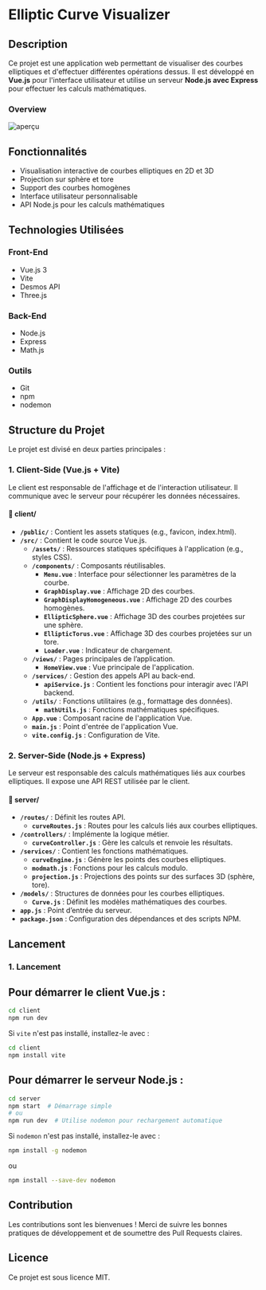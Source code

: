 # Elliptic Curve Visualizer

## Description

Ce projet est une application web permettant de visualiser des courbes elliptiques et d'effectuer différentes opérations dessus. Il est développé en **Vue.js** pour l'interface utilisateur et utilise un serveur **Node.js avec Express** pour effectuer les calculs mathématiques.


### Overview 

![aperçu](./client/public/preview.png)


## Fonctionnalités

- Visualisation interactive de courbes elliptiques en 2D et 3D
- Projection sur sphère et tore
- Support des courbes homogènes
- Interface utilisateur personnalisable
- API Node.js pour les calculs mathématiques


## Technologies Utilisées

### Front-End
- Vue.js 3
- Vite
- Desmos API
- Three.js

### Back-End
- Node.js
- Express
- Math.js

### Outils
- Git
- npm
- nodemon


## Structure du Projet

Le projet est divisé en deux parties principales :

### 1. Client-Side (Vue.js + Vite)

Le client est responsable de l'affichage et de l'interaction utilisateur. Il communique avec le serveur pour récupérer les données nécessaires.

#### 📂 **client/**

- **`/public/`** : Contient les assets statiques (e.g., favicon, index.html).
- **`/src/`** : Contient le code source Vue.js.
  - **`/assets/`** : Ressources statiques spécifiques à l'application (e.g., styles CSS).
  - **`/components/`** : Composants réutilisables.
    - **`Menu.vue`** : Interface pour sélectionner les paramètres de la courbe.
    - **`GraphDisplay.vue`** : Affichage 2D des courbes.
    - **`GraphDisplayHomogeneous.vue`** : Affichage 2D des courbes homogènes.
    - **`EllipticSphere.vue`** : Affichage 3D des courbes projetées sur une sphère.
    - **`EllipticTorus.vue`** : Affichage 3D des courbes projetées sur un tore.
    - **`Loader.vue`** : Indicateur de chargement.
  - **`/views/`** : Pages principales de l’application.
    - **`HomeView.vue`** : Vue principale de l'application.
  - **`/services/`** : Gestion des appels API au back-end.
    - **`apiService.js`** : Contient les fonctions pour interagir avec l'API backend.
  - **`/utils/`** : Fonctions utilitaires (e.g., formattage des données).
    - **`mathUtils.js`** : Fonctions mathématiques spécifiques.
  - **`App.vue`** : Composant racine de l'application Vue.
  - **`main.js`** : Point d'entrée de l'application Vue.
  - **`vite.config.js`** : Configuration de Vite.

### 2. Server-Side (Node.js + Express)

Le serveur est responsable des calculs mathématiques liés aux courbes elliptiques. Il expose une API REST utilisée par le client.

#### 📂 **server/**

- **`/routes/`** : Définit les routes API.
  - **`curveRoutes.js`** : Routes pour les calculs liés aux courbes elliptiques.
- **`/controllers/`** : Implémente la logique métier.
  - **`curveController.js`** : Gère les calculs et renvoie les résultats.
- **`/services/`** : Contient les fonctions mathématiques.
  - **`curveEngine.js`** : Génère les points des courbes elliptiques.
  - **`modmath.js`** : Fonctions pour les calculs modulo.
  - **`projection.js`** : Projections des points sur des surfaces 3D (sphère, tore).
- **`/models/`** : Structures de données pour les courbes elliptiques.
  - **`Curve.js`** : Définit les modèles mathématiques des courbes.
- **`app.js`** : Point d’entrée du serveur.
- **`package.json`** : Configuration des dépendances et des scripts NPM.
##  Lancement


### 1. Lancement

## Pour démarrer le client Vue.js :
```sh
cd client
npm run dev
```


Si `vite` n'est pas installé, installez-le avec :
```sh
cd client
npm install vite
```


## Pour démarrer le serveur Node.js :
```sh
cd server
npm start  # Démarrage simple
# ou
npm run dev  # Utilise nodemon pour rechargement automatique
```

Si `nodemon` n'est pas installé, installez-le avec :
```sh
npm install -g nodemon
```
ou
```sh
npm install --save-dev nodemon
```



## Contribution

Les contributions sont les bienvenues ! Merci de suivre les bonnes pratiques de développement et de soumettre des Pull Requests claires.

## Licence

Ce projet est sous licence MIT.

